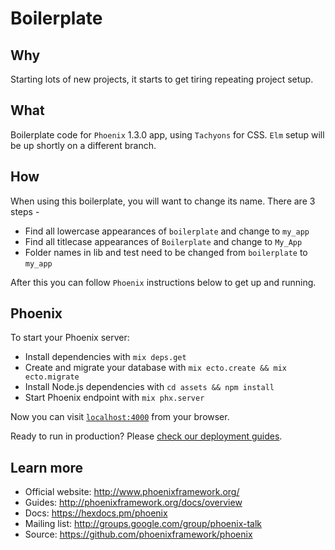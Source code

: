 # Boilerplate

## Why

Starting lots of new projects, it starts to get tiring repeating project setup.

## What

Boilerplate code for `Phoenix` 1.3.0 app, using `Tachyons` for CSS.
`Elm` setup will be up shortly on a different branch.

## How

When using this boilerplate, you will want to change its name. There are 3 steps -

* Find all lowercase appearances of `boilerplate` and change to `my_app`
* Find all titlecase appearances of `Boilerplate` and change to `My_App`
* Folder names in lib and test need to be changed from `boilerplate` to `my_app`

After this you can follow `Phoenix` instructions below to get up and running.


## Phoenix

To start your Phoenix server:

  * Install dependencies with `mix deps.get`
  * Create and migrate your database with `mix ecto.create && mix ecto.migrate`
  * Install Node.js dependencies with `cd assets && npm install`
  * Start Phoenix endpoint with `mix phx.server`

Now you can visit [`localhost:4000`](http://localhost:4000) from your browser.

Ready to run in production? Please [check our deployment guides](http://www.phoenixframework.org/docs/deployment).

## Learn more

  * Official website: http://www.phoenixframework.org/
  * Guides: http://phoenixframework.org/docs/overview
  * Docs: https://hexdocs.pm/phoenix
  * Mailing list: http://groups.google.com/group/phoenix-talk
  * Source: https://github.com/phoenixframework/phoenix
